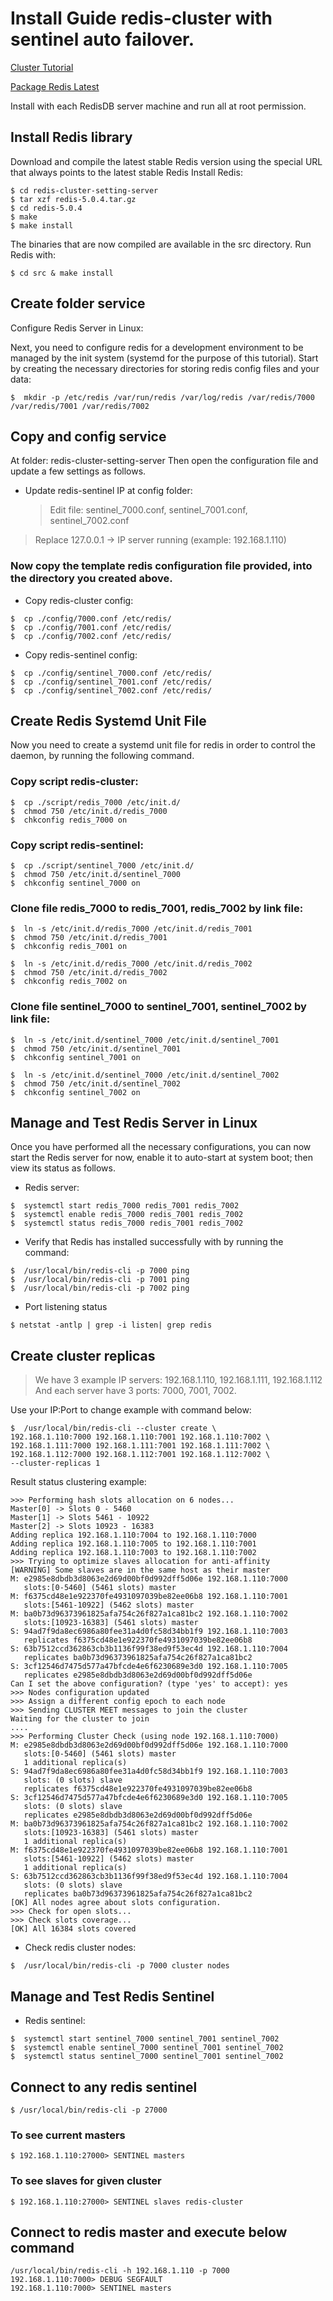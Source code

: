 # Install Guide redis-cluster with sentinel auto failover.

[Cluster Tutorial](https://redis.io/topics/cluster-tutorial)

[Package Redis Latest](https://redis.io/download)

Install with each RedisDB server machine and run all at root permission.

## Install Redis library

Download and compile the latest stable Redis version using the special URL that always points to the latest stable Redis Install Redis:

```
$ cd redis-cluster-setting-server
$ tar xzf redis-5.0.4.tar.gz
$ cd redis-5.0.4
$ make
$ make install
```

The binaries that are now compiled are available in the src directory. Run Redis with:

```
$ cd src & make install
```

## Create folder service

Configure Redis Server in Linux:

Next, you need to configure redis for a development environment to be managed by the init system (systemd for the purpose of this tutorial). Start by creating the necessary directories for storing redis config files and your data:

```
$  mkdir -p /etc/redis /var/run/redis /var/log/redis /var/redis/7000 /var/redis/7001 /var/redis/7002
```

## Copy and config service

At folder: redis-cluster-setting-server
Then open the configuration file and update a few settings as follows.

- Update redis-sentinel IP at config folder:
  > Edit file: sentinel_7000.conf, sentinel_7001.conf, sentinel_7002.conf

> Replace 127.0.0.1 -> IP server running (example: 192.168.1.110)

### Now copy the template redis configuration file provided, into the directory you created above.

- Copy redis-cluster config:

```
$  cp ./config/7000.conf /etc/redis/
$  cp ./config/7001.conf /etc/redis/
$  cp ./config/7002.conf /etc/redis/
```

- Copy redis-sentinel config:

```
$  cp ./config/sentinel_7000.conf /etc/redis/
$  cp ./config/sentinel_7001.conf /etc/redis/
$  cp ./config/sentinel_7002.conf /etc/redis/
```

## Create Redis Systemd Unit File

Now you need to create a systemd unit file for redis in order to control the daemon, by running the following command.

### Copy script redis-cluster:

```
$  cp ./script/redis_7000 /etc/init.d/
$  chmod 750 /etc/init.d/redis_7000
$  chkconfig redis_7000 on
```

### Copy script redis-sentinel:

```
$  cp ./script/sentinel_7000 /etc/init.d/
$  chmod 750 /etc/init.d/sentinel_7000
$  chkconfig sentinel_7000 on
```

### Clone file redis_7000 to redis_7001, redis_7002 by link file:

```
$  ln -s /etc/init.d/redis_7000 /etc/init.d/redis_7001
$  chmod 750 /etc/init.d/redis_7001
$  chkconfig redis_7001 on
```

```
$  ln -s /etc/init.d/redis_7000 /etc/init.d/redis_7002
$  chmod 750 /etc/init.d/redis_7002
$  chkconfig redis_7002 on
```

### Clone file sentinel_7000 to sentinel_7001, sentinel_7002 by link file:

```
$  ln -s /etc/init.d/sentinel_7000 /etc/init.d/sentinel_7001
$  chmod 750 /etc/init.d/sentinel_7001
$  chkconfig sentinel_7001 on
```

```
$  ln -s /etc/init.d/sentinel_7000 /etc/init.d/sentinel_7002
$  chmod 750 /etc/init.d/sentinel_7002
$  chkconfig sentinel_7002 on
```

## Manage and Test Redis Server in Linux

Once you have performed all the necessary configurations, you can now start the Redis server for now, enable it to auto-start at system boot; then view its status as follows.

- Redis server:

```
$  systemctl start redis_7000 redis_7001 redis_7002
$  systemctl enable redis_7000 redis_7001 redis_7002
$  systemctl status redis_7000 redis_7001 redis_7002
```

- Verify that Redis has installed successfully with by running the command:

```
$  /usr/local/bin/redis-cli -p 7000 ping
$  /usr/local/bin/redis-cli -p 7001 ping
$  /usr/local/bin/redis-cli -p 7002 ping
```

- Port listening status

```
$ netstat -antlp | grep -i listen| grep redis
```

## Create cluster replicas

> We have 3 example IP servers: 192.168.1.110, 192.168.1.111, 192.168.1.112
> And each server have 3 ports: 7000, 7001, 7002.

Use your IP:Port to change example with command below:

```
$  /usr/local/bin/redis-cli --cluster create \
192.168.1.110:7000 192.168.1.110:7001 192.168.1.110:7002 \
192.168.1.111:7000 192.168.1.111:7001 192.168.1.111:7002 \
192.168.1.112:7000 192.168.1.112:7001 192.168.1.112:7002 \
--cluster-replicas 1
```

Result status clustering example:

```
>>> Performing hash slots allocation on 6 nodes...
Master[0] -> Slots 0 - 5460
Master[1] -> Slots 5461 - 10922
Master[2] -> Slots 10923 - 16383
Adding replica 192.168.1.110:7004 to 192.168.1.110:7000
Adding replica 192.168.1.110:7005 to 192.168.1.110:7001
Adding replica 192.168.1.110:7003 to 192.168.1.110:7002
>>> Trying to optimize slaves allocation for anti-affinity
[WARNING] Some slaves are in the same host as their master
M: e2985e8dbdb3d8063e2d69d00bf0d992dff5d06e 192.168.1.110:7000
   slots:[0-5460] (5461 slots) master
M: f6375cd48e1e922370fe4931097039be82ee06b8 192.168.1.110:7001
   slots:[5461-10922] (5462 slots) master
M: ba0b73d96373961825afa754c26f827a1ca81bc2 192.168.1.110:7002
   slots:[10923-16383] (5461 slots) master
S: 94ad7f9da8ec6986a80fee31a4d0fc58d34bb1f9 192.168.1.110:7003
   replicates f6375cd48e1e922370fe4931097039be82ee06b8
S: 63b7512ccd362863cb3b1136f99f38ed9f53ec4d 192.168.1.110:7004
   replicates ba0b73d96373961825afa754c26f827a1ca81bc2
S: 3cf12546d7475d577a47bfcde4e6f6230689e3d0 192.168.1.110:7005
   replicates e2985e8dbdb3d8063e2d69d00bf0d992dff5d06e
Can I set the above configuration? (type 'yes' to accept): yes
>>> Nodes configuration updated
>>> Assign a different config epoch to each node
>>> Sending CLUSTER MEET messages to join the cluster
Waiting for the cluster to join
....
>>> Performing Cluster Check (using node 192.168.1.110:7000)
M: e2985e8dbdb3d8063e2d69d00bf0d992dff5d06e 192.168.1.110:7000
   slots:[0-5460] (5461 slots) master
   1 additional replica(s)
S: 94ad7f9da8ec6986a80fee31a4d0fc58d34bb1f9 192.168.1.110:7003
   slots: (0 slots) slave
   replicates f6375cd48e1e922370fe4931097039be82ee06b8
S: 3cf12546d7475d577a47bfcde4e6f6230689e3d0 192.168.1.110:7005
   slots: (0 slots) slave
   replicates e2985e8dbdb3d8063e2d69d00bf0d992dff5d06e
M: ba0b73d96373961825afa754c26f827a1ca81bc2 192.168.1.110:7002
   slots:[10923-16383] (5461 slots) master
   1 additional replica(s)
M: f6375cd48e1e922370fe4931097039be82ee06b8 192.168.1.110:7001
   slots:[5461-10922] (5462 slots) master
   1 additional replica(s)
S: 63b7512ccd362863cb3b1136f99f38ed9f53ec4d 192.168.1.110:7004
   slots: (0 slots) slave
   replicates ba0b73d96373961825afa754c26f827a1ca81bc2
[OK] All nodes agree about slots configuration.
>>> Check for open slots...
>>> Check slots coverage...
[OK] All 16384 slots covered
```

- Check redis cluster nodes:

```
$  /usr/local/bin/redis-cli -p 7000 cluster nodes
```

## Manage and Test Redis Sentinel

- Redis sentinel:

```
$  systemctl start sentinel_7000 sentinel_7001 sentinel_7002
$  systemctl enable sentinel_7000 sentinel_7001 sentinel_7002
$  systemctl status sentinel_7000 sentinel_7001 sentinel_7002
```

## Connect to any redis sentinel

```
$ /usr/local/bin/redis-cli -p 27000
```

### To see current masters

```
$ 192.168.1.110:27000> SENTINEL masters
```

### To see slaves for given cluster

```
$ 192.168.1.110:27000> SENTINEL slaves redis-cluster
```

## Connect to redis master and execute below command

```
/usr/local/bin/redis-cli -h 192.168.1.110 -p 7000
192.168.1.110:7000> DEBUG SEGFAULT
192.168.1.110:7000> SENTINEL masters
```
